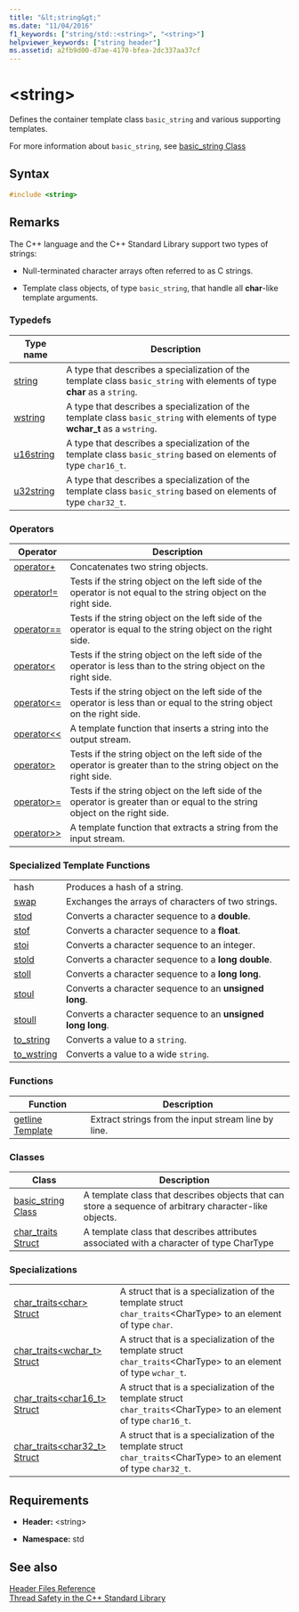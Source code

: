 ```yaml
---
title: "&lt;string&gt;"
ms.date: "11/04/2016"
f1_keywords: ["string/std::<string>", "<string>"]
helpviewer_keywords: ["string header"]
ms.assetid: a2fb9d00-d7ae-4170-bfea-2dc337aa37cf
---
```

# &lt;string&gt;

Defines the container template class `basic_string` and various supporting templates.

For more information about `basic_string`, see [basic_string Class](../standard-library/basic-string-class.md)

## Syntax

```cpp
#include <string>
```

## Remarks

The C++ language and the C++ Standard Library support two types of strings:

- Null-terminated character arrays often referred to as C strings.

- Template class objects, of type `basic_string`, that handle all **char**-like template arguments.

### Typedefs

|Type name|Description|
|-|-|
|[string](../standard-library/string-typedefs.md#string)|A type that describes a specialization of the template class `basic_string` with elements of type **char** as a `string`.|
|[wstring](../standard-library/string-typedefs.md#wstring)|A type that describes a specialization of the template class `basic_string` with elements of type **wchar_t** as a `wstring`.|
|[u16string](../standard-library/string-typedefs.md#u16string)|A type that describes a specialization of the template class `basic_string` based on elements of type `char16_t`.|
|[u32string](../standard-library/string-typedefs.md#u32string)|A type that describes a specialization of the template class `basic_string` based on elements of type `char32_t`.|

### Operators

|Operator|Description|
|-|-|
|[operator+](../standard-library/string-operators.md#op_add)|Concatenates two string objects.|
|[operator!=](../standard-library/string-operators.md#op_neq)|Tests if the string object on the left side of the operator is not equal to the string object on the right side.|
|[operator==](../standard-library/string-operators.md#op_eq_eq)|Tests if the string object on the left side of the operator is equal to the string object on the right side.|
|[operator<](../standard-library/string-operators.md#op_lt)|Tests if the string object on the left side of the operator is less than to the string object on the right side.|
|[operator<=](../standard-library/string-operators.md#op_lt_eq)|Tests if the string object on the left side of the operator is less than or equal to the string object on the right side.|
|[operator<\<](../standard-library/string-operators.md#op_lt_lt)|A template function that inserts a string into the output stream.|
|[operator>](../standard-library/string-operators.md#op_gt)|Tests if the string object on the left side of the operator is greater than to the string object on the right side.|
|[operator>=](../standard-library/string-operators.md#op_gt_eq)|Tests if the string object on the left side of the operator is greater than or equal to the string object on the right side.|
|[operator>>](../standard-library/string-operators.md#op_gt_gt)|A template function that extracts a string from the input stream.|

### Specialized Template Functions

|||
|-|-|
|hash|Produces a hash of a string.|
|[swap](../standard-library/string-functions.md#swap)|Exchanges the arrays of characters of two strings.|
|[stod](../standard-library/string-functions.md#stod)|Converts a character sequence to a **double**.|
|[stof](../standard-library/string-functions.md#stof)|Converts a character sequence to a **float**.|
|[stoi](../standard-library/string-functions.md#stoi)|Converts a character sequence to an integer.|
|[stold](../standard-library/string-functions.md#stold)|Converts a character sequence to a **long double**.|
|[stoll](../standard-library/string-functions.md#stoll)|Converts a character sequence to a **long long**.|
|[stoul](../standard-library/string-functions.md#stoul)|Converts a character sequence to an **unsigned long**.|
|[stoull](../standard-library/string-functions.md#stoull)|Converts a character sequence to an **unsigned long long**.|
|[to_string](../standard-library/string-functions.md#to_string)|Converts a value to a `string`.|
|[to_wstring](../standard-library/string-functions.md#to_wstring)|Converts a value to a wide `string`.|

### Functions

|Function|Description|
|-|-|
|[getline Template](../standard-library/string-functions.md#getline)|Extract strings from the input stream line by line.|

### Classes

|Class|Description|
|-|-|
|[basic_string Class](../standard-library/basic-string-class.md)|A template class that describes objects that can store a sequence of arbitrary character-like objects.|
|[char_traits Struct](../standard-library/char-traits-struct.md)|A template class that describes attributes associated with a character of type CharType|

### Specializations

|||
|-|-|
|[char_traits\<char> Struct](../standard-library/char-traits-char-struct.md)|A struct that is a specialization of the template struct `char_traits`\<CharType> to an element of type `char`.|
|[char_traits<wchar_t> Struct](../standard-library/char-traits-wchar-t-struct.md)|A struct that is a specialization of the template struct `char_traits`\<CharType> to an element of type `wchar_t`.|
|[char_traits<char16_t> Struct](../standard-library/char-traits-char16-t-struct.md)|A struct that is a specialization of the template struct `char_traits`\<CharType> to an element of type `char16_t`.|
|[char_traits<char32_t> Struct](../standard-library/char-traits-char32-t-struct.md)|A struct that is a specialization of the template struct `char_traits`\<CharType> to an element of type `char32_t`.|

## Requirements

- **Header:** \<string>

- **Namespace:** std

## See also

[Header Files Reference](../standard-library/cpp-standard-library-header-files.md)\
[Thread Safety in the C++ Standard Library](../standard-library/thread-safety-in-the-cpp-standard-library.md)
